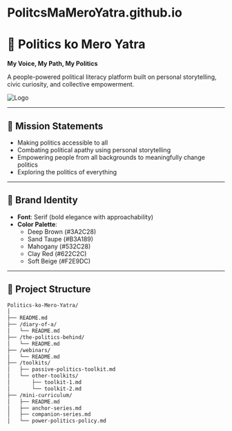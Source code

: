 # PolitcsMaMeroYatra.github.io

# 🧭 Politics ko Mero Yatra  
**My Voice, My Path, My Politics**  

A people-powered political literacy platform built on personal storytelling, civic curiosity, and collective empowerment.  

![Logo](insert-your-logo-path-here)

---

## 🎯 Mission Statements

- Making politics accessible to all  
- Combating political apathy using personal storytelling  
- Empowering people from all backgrounds to meaningfully change politics  
- Exploring the politics of everything  

---

## 🎨 Brand Identity

- **Font**: Serif (bold elegance with approachability)  
- **Color Palette**:
  - Deep Brown (#3A2C28)
  - Sand Taupe (#B3A189)
  - Mahogany (#532C28)
  - Clay Red (#622C2C)
  - Soft Beige (#F2E9DC)

---

## 📂 Project Structure

```bash
Politics-ko-Mero-Yatra/
│
├── README.md
├── /diary-of-a/
│   └── README.md
├── /the-politics-behind/
│   └── README.md
├── /webinars/
│   └── README.md
├── /toolkits/
│   ├── passive-politics-toolkit.md
│   └── other-toolkits/
│       ├── toolkit-1.md
│       └── toolkit-2.md
├── /mini-curriculum/
│   ├── README.md
│   ├── anchor-series.md
│   ├── companion-series.md
│   └── power-politics-policy.md
